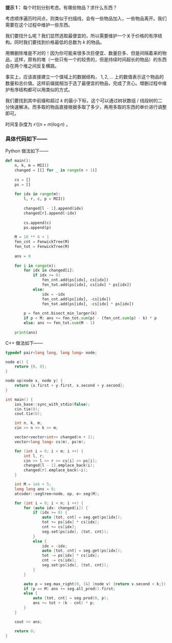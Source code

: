 **提示 1：** 每个时刻分别考虑。有哪些物品？求什么东西？

考虑顺序遍历时间点，则类似于扫描线，会有一些物品加入，一些物品离开。我们需要在这个过程中维护一些东西。

我们要找什么呢？我们显然选取最便宜的，所以需要维护一个关于价格的有序结构。同时我们要找到价格最低的总数为 $k$ 的物品。

用懒删除堆是不对的！因为你可能来很多次巨便宜、数量巨多、但是间隔着来的物品，这样，原有的堆（一些只有一个的较贵的，但是持续时间超长的物品）的东西会在两个堆之间反复横跳。

事实上，应该直接建立一个值域上的数据结构， $1,2,\dots$ 上的数值表示这个物品的数量和总价值。这样前缀就相当于选了最便宜的物品，完成了贪心。增删过程中维护有序结构都可以用类似的方式。

我们要找到其中前缀和超过 $k$ 的最小下标，这个可以通过树状数组 / 线段树的二分快速解决。而多取的物品直接根据多取了多少，再用多取的东西的单价进行调整即可。

时间复杂度为 $\mathcal{O}((n+m)\log n)$ 。

### 具体代码如下——

Python 做法如下——

```Python []
def main():
    n, k, m = MII()
    changed = [[] for _ in range(n + 1)]
    
    cs = []
    ps = []
    
    for idx in range(m):
        l, r, c, p = MII()
        
        changed[l - 1].append(idx)
        changed[r].append(~idx)
        
        cs.append(c)
        ps.append(p)
    
    M = 10 ** 6 + 1
    fen_cnt = FenwickTree(M)
    fen_tot = FenwickTree(M)
    
    ans = 0
    
    for i in range(n):
        for idx in changed[i]:
            if idx >= 0:
                fen_cnt.add(ps[idx], cs[idx])
                fen_tot.add(ps[idx], cs[idx] * ps[idx])
            else:
                idx = ~idx
                fen_cnt.add(ps[idx], -cs[idx])
                fen_tot.add(ps[idx], -cs[idx] * ps[idx])
        
        p = fen_cnt.bisect_min_larger(k)
        if p < M: ans += fen_tot.sum(p) - (fen_cnt.sum(p) - k) * p
        else: ans += fen_tot.sum(M - 1)
    
    print(ans)
```

C++ 做法如下——

```cpp []
typedef pair<long long, long long> node;

node e() {
    return {0, 0};
}

node op(node x, node y) {
    return {x.first + y.first, x.second + y.second};
}

int main() {
    ios_base::sync_with_stdio(false);
    cin.tie(0);
    cout.tie(0);

    int n, k, m;
    cin >> n >> k >> m;

    vector<vector<int>> changed(n + 1);
    vector<long long> cs(m), ps(m);

    for (int i = 0; i < m; i ++) {
        int l, r;
        cin >> l >> r >> cs[i] >> ps[i];
        changed[l - 1].emplace_back(i);
        changed[r].emplace_back(~i);
    }

    int M = 1e6 + 5;
    long long ans = 0;
    atcoder::segtree<node, op, e> seg(M);

    for (int i = 0; i < n; i ++) {
        for (auto idx: changed[i]) {
            if (idx >= 0) {
                auto [tot, cnt] = seg.get(ps[idx]);
                tot += ps[idx] * cs[idx];
                cnt += cs[idx];
                seg.set(ps[idx], {tot, cnt});
            }
            else {
                idx = ~idx;
                auto [tot, cnt] = seg.get(ps[idx]);
                tot -= ps[idx] * cs[idx];
                cnt -= cs[idx];
                seg.set(ps[idx], {tot, cnt});
            }
        }

        auto p = seg.max_right(0, [&] (node v) {return v.second < k;});
        if (p == M) ans += seg.all_prod().first;
        else {
            auto [tot, cnt] = seg.prod(0, p);
            ans += tot + (k - cnt) * p;
        }
    }

    cout << ans;

    return 0;
}
```